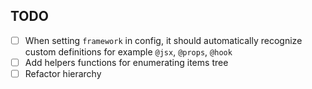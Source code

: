 ## TODO

- [ ] When setting `framework` in config, it should automatically recognize custom definitions for example `@jsx`, `@props`, `@hook`
- [ ] Add helpers functions for enumerating items tree
- [ ] Refactor hierarchy 
